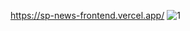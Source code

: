 https://sp-news-frontend.vercel.app/
![1](https://user-images.githubusercontent.com/69008045/225899725-65af5631-7ee3-4475-a51b-102ff632a6e8.png)

